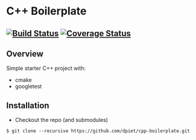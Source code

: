 # C++ Boilerplate
[![Build Status](https://travis-ci.org/aracelis-git/homework4.svg?branch=master)](https://travis-ci.org/aracelis-git/cpp-boilerplate)
[![Coverage Status](https://coveralls.io/repos/github/aracelis-git/homework4/badge.svg?branch=master)](https://coveralls.io/github/aracelis-git/homework4?branch=master)
---

## Overview

Simple starter C++ project with:

- cmake
- googletest

## Installation

- Checkout the repo (and submodules)
```
$ git clone --recursive https://github.com/dpiet/cpp-boilerplate.git
```

